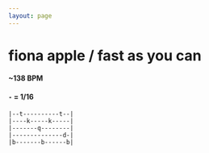 ```yaml
---
layout: page
---
```


# fiona apple / fast as you can

#### ~138 BPM
#### `-` = 1/16
        
```
|--t----------t--|
|----k-----k-----|
|-------q--------|
|--------------d-|
|b-------b------b|
```
